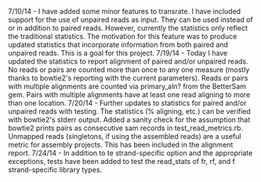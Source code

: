 7/10/14 - I have added some minor features to transrate. I have included support for the use of unpaired reads as input. They can be used instead of or in addition to paired reads. However, currently the statistics only reflect the traditional statistics. The motivation for this feature was to produce updated statistics that incorporate information from both paired and unpaired reads. This is a goal for this project.
7/19/14 - Today I have updated the statistics to report alignment of paired and/or unpaired reads. No reads or pairs are counted more than once to any one measure (mostly thanks to bowtie2's reporting with the current parameters). Reads or pairs with multiple alignments are counted via primary_aln? from the BetterSam gem. Pairs with multiple alignments have at least one read aligning to more than one location.
7/20/14 - Further updates to statistics for paired and/or unpaired reads with testing. The statistics (% aligning, etc.) can be verified with bowtie2's stderr output. Added a sanity check for the assumption that bowtie2 prints pairs as consecutive sam records in test_read_metrics.rb. Unmapped reads (singletons, if using the assembled reads) are a useful metric for assembly projects. This has been included in the alignment report.
7/24/14 - In addition to te strand-specific option and the appropriate exceptions, tests have been added to test the read_stats of fr, rf, and f strand-specific library types.
